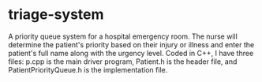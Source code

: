 # triage-system
A priority queue system for a hospital emergency room. The nurse will determine the patient's priority based on their injury or illness and enter the patient's full name along with the urgency level.
Coded in C++, I have three files: p.cpp is the main driver program, Patient.h is the header file, and PatientPriorityQueue.h is the implementation file.
